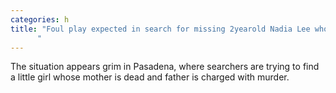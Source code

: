 ```yaml
---
categories: h
title: "Foul play expected in search for missing 2yearold Nadia Lee whose father is charged with murder
      "
---
```

The situation appears grim in Pasadena, where searchers are trying to find a little girl whose mother is dead and father is charged with murder.
      